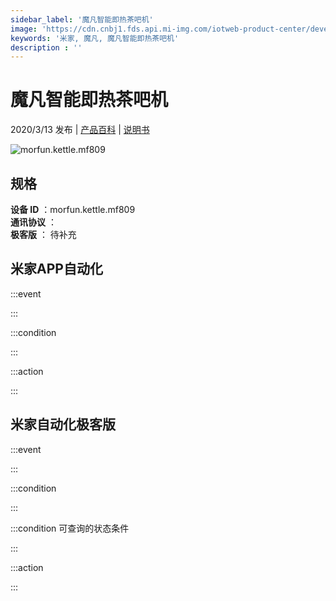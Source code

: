 ```yaml
---
sidebar_label: '魔凡智能即热茶吧机'
image: 'https://cdn.cnbj1.fds.api.mi-img.com/iotweb-product-center/developer_1574045530301DH4vM2Lo.png?GalaxyAccessKeyId=AKVGLQWBOVIRQ3XLEW&Expires=9223372036854775807&Signature=FjkbuyjxN7OdS0wi42SaiZamv/U='
keywords: '米家, 魔凡, 魔凡智能即热茶吧机'
description : ''
---
```

# 魔凡智能即热茶吧机

2020/3/13 发布 | [产品百科](https://home.mi.com/webapp/content/baike/product/index.html?model=morfun.kettle.mf809/) | [说明书](https://home.mi.com/views/introduction.html?model=morfun.kettle.mf809&region=cn)

![morfun.kettle.mf809](https://cdn.cnbj1.fds.api.mi-img.com/iotweb-product-center/developer_1574045530301DH4vM2Lo.png?GalaxyAccessKeyId=AKVGLQWBOVIRQ3XLEW&Expires=9223372036854775807&Signature=FjkbuyjxN7OdS0wi42SaiZamv/U=)

## 规格  
> 
**设备 ID** ：morfun.kettle.mf809  
**通讯协议** ：  
**极客版**  ： 待补充 


## 米家APP自动化  

:::event  

:::

:::condition  

:::

:::action   

:::

## 米家自动化极客版  

:::event  

:::

:::condition  

:::

:::condition 可查询的状态条件  

:::

:::action  

:::

        
